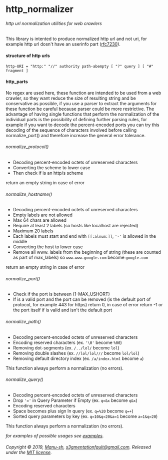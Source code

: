# http_normalizer
###### http url normalization utilities for web crawlers

This library is intented to produce normalized http url and not uri, for example http url dosn't have an userinfo part (<a href="https://tools.ietf.org/html/rfc7230" target="_blank">rfc7230</a>).

#### structure of http urls

```
http-URI = "http:" "//" authority path-abempty [ "?" query ] [ "#" fragment ]
```

#### http_parts
No regex are used here, these function are intended to be used from a web  crawler, so they want reduce the size of resulting string and be conservative as possible, if you use a parser to extract the arguments for these function be careful because parser could be more restrictive. The advantage of having single functions that perform the normalization of the individual parts is the possibility of defining further parsing rules, for example if you want to decode the percent-encoded ports you can try this decoding of the sequence of characters involved before calling normalize_port() and therefore increase the general error tolerance.

###### normalize_protocol()
* Decoding percent-encoded octets of unreserved characters
* Converting the scheme to lower case
* Then check if is an http/s scheme

return an empty string in case of error

###### normalize_hostname()
* Decoding percent-encoded octets of unreserved characters
* Empty labels are not allowed
* Max 64 chars are allowed
* Require at least 2 labels (so hosts like localhost are rejected)
* Maximum 20 labels
* Each labels must start and end with `[[:alnum:]]`, `'-'` is allowed in the middle
* Converting the host to lower case
* Remove all www. labels from the beginning of string (these are counted as part of  max_labels) so `www.www.google.com` become `google.com`

return an empty string in case of error

###### normalize_port()
* Check if the port is between (1-MAX_USHORT)
* If is a valid port and the port can be removed (is the default port of protocol, for example 443 for https) return 0, in case of error return -1
or the port itself if is valid and isn't the default port

###### normalize_path()
* Decoding percent-encoded octets of unreserved characters
* Encoding reserved characters (ex. `'\0'` become `%00`)
* Removing dot-segments (ex. `/../lol/` become `lol`)
* Removing double slashes (ex. `//lol/lol///` become `lol/lol`)
* Removing default directory index (ex. `/a/index.html`  become `a`)

This function always perform a normalization (no errors).

###### normalize_query()
* Decoding percent-encoded octets of unreserved characters
* Drop `'='` in Query Parameter if Empty (ex. `q=&x` become `q&x`)
* Encoding reserved characters
* Space becomes plus sign In query (ex. `q=%20` become `q=+`)
* Sorted query parameters by key (ex. `q=10&q=20&a=1` become `a=1&q=20`)

This function always perform a normalization (no errors).

*for examples of possible usages see [examples](examples).*

###### Copyright © 2019, [Manu-sh](https://github.com/Manu-sh), s3gmentationfault@gmail.com. Released under the [MIT license](LICENSE).